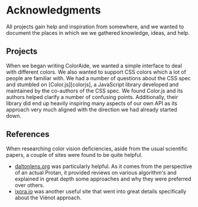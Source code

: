 # Acknowledgments

All projects gain help and inspiration from somewhere, and we wanted to document the places in which we we gathered
knowledge, ideas, and help.

## Projects

When we began writing ColorAide, we wanted a simple interface to deal with different colors. We also wanted to support
CSS colors which a lot of people are familiar with. We had a number of questions about the CSS spec and stumbled on
[Color.js][colorjs], a JavaScript library developed and maintained by the co-authors of the CSS spec. We found Color.js
and its authors helped clarify a number of confusing points. Additionally, their library did end up heavily inspiring
many aspects of our own API as its approach very much aligned with the direction we had already started down.

## References

When researching color vision deficiencies, aside from the usual scientific papers, a couple of sites were found to be
quite helpful.

- [daltonlens.org](https://daltonlens.org/) was particularly helpful. As it comes from the perspective of an actual
  Protan, it provided reviews on various algorithm's and explained in great depth some approaches and why they were
  preferred over others.
- [ixora.io](https://ixora.io/projects/colorblindness/color-blindness-simulation-research/) was another useful site
  that went into great details specifically about the Viénot approach.
